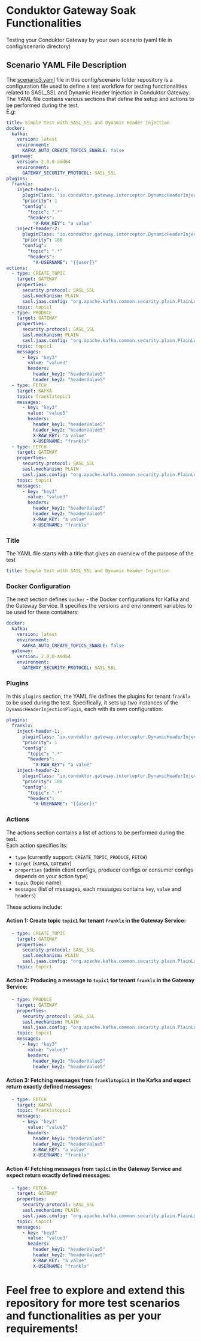 # Conduktor Gateway Soak Functionalities

Testing your Conduktor Gateway by your own scenario (yaml file in config/scenario directory)

## Scenario YAML File Description

The [scenario3.yaml](config/scenario/scenario3.yaml) file in this config/scenario folder repository is a configuration file used to define a test workflow for testing functionalities related to SASL_SSL and Dynamic Header Injection in Conduktor Gateway. The YAML file contains various sections that define the setup and actions to be performed during the test.<br/>
E.g:
```yaml
title: Simple test with SASL_SSL and Dynamic Header Injection
docker:
  kafka:
    version: latest
    environment:
      KAFKA_AUTO_CREATE_TOPICS_ENABLE: false
  gateway:
    version: 2.0.0-amd64
    environment:
      GATEWAY_SECURITY_PROTOCOL: SASL_SSL
plugins:
  franklx:
    inject-header-1:
      pluginClass: "io.conduktor.gateway.interceptor.DynamicHeaderInjectionPlugin"
      "priority": 1
      "config":
        "topic": ".*"
        "headers":
          "X-RAW_KEY": "a value"
    inject-header-2:
      pluginClass: "io.conduktor.gateway.interceptor.DynamicHeaderInjectionPlugin"
      "priority": 100
      "config":
        "topic": ".*"
        "headers":
          "X-USERNAME": "{{user}}"
actions:
  - type: CREATE_TOPIC
    target: GATEWAY
    properties:
      security.protocol: SASL_SSL
      sasl.mechanism: PLAIN
      sasl.jaas.config: "org.apache.kafka.common.security.plain.PlainLoginModule required username=\"franklx\" password=\"eyJhbGciOiJIUzI1NiJ9.eyJ1c2VybmFtZSI6ImZyYW5rbHgiLCJ2Y2x1c3RlciI6ImZyYW5rbHgiLCJleHAiOjExNjkyMDg4MjI0fQ.RaDEBfXwUJHKYiDeOGQ8HgLT7K9yCnNa6SckSvHZuCw\";"
    topic: topic1
  - type: PRODUCE
    target: GATEWAY
    properties:
      security.protocol: SASL_SSL
      sasl.mechanism: PLAIN
      sasl.jaas.config: "org.apache.kafka.common.security.plain.PlainLoginModule required username=\"franklx\" password=\"eyJhbGciOiJIUzI1NiJ9.eyJ1c2VybmFtZSI6ImZyYW5rbHgiLCJ2Y2x1c3RlciI6ImZyYW5rbHgiLCJleHAiOjExNjkyMDg4MjI0fQ.RaDEBfXwUJHKYiDeOGQ8HgLT7K9yCnNa6SckSvHZuCw\";"
    topic: topic1
    messages:
      - key: "key3"
        value: "value3"
        headers:
          header_key1: "headerValue5"
          header_key2: "headerValue5"
  - type: FETCH
    target: KAFKA
    topic: franklxtopic1
    messages:
      - key: "key3"
        value: "value3"
        headers:
          header_key1: "headerValue5"
          header_key2: "headerValue5"
          X-RAW_KEY: "a value"
          X-USERNAME: "franklx"
  - type: FETCH
    target: GATEWAY
    properties:
      security.protocol: SASL_SSL
      sasl.mechanism: PLAIN
      sasl.jaas.config: "org.apache.kafka.common.security.plain.PlainLoginModule required username=\"franklx\" password=\"eyJhbGciOiJIUzI1NiJ9.eyJ1c2VybmFtZSI6ImZyYW5rbHgiLCJ2Y2x1c3RlciI6ImZyYW5rbHgiLCJleHAiOjExNjkyMDg4MjI0fQ.RaDEBfXwUJHKYiDeOGQ8HgLT7K9yCnNa6SckSvHZuCw\";"
    topic: topic1
    messages:
      - key: "key3"
        value: "value3"
        headers:
          header_key1: "headerValue5"
          header_key2: "headerValue5"
          X-RAW_KEY: "a value"
          X-USERNAME: "franklx"
```

### Title

The YAML file starts with a title that gives an overview of the purpose of the test

```yaml
title: Simple test with SASL_SSL and Dynamic Header Injection
```

### Docker Configuration

The next section defines `docker` - the Docker configurations for Kafka and the Gateway Service. It specifies the versions and environment variables to be used for these containers:

```yaml
docker:
  kafka:
    version: latest
    environment:
      KAFKA_AUTO_CREATE_TOPICS_ENABLE: false
  gateway:
    version: 2.0.0-amd64
    environment:
      GATEWAY_SECURITY_PROTOCOL: SASL_SSL
```

### Plugins

In this `plugins` section, the YAML file defines the plugins for tenant `franklx` to be used during the test. Specifically, it sets up two instances of the `DynamicHeaderInjectionPlugin`, each with its own configuration:

```yaml
plugins:
  franklx:
    inject-header-1:
      pluginClass: "io.conduktor.gateway.interceptor.DynamicHeaderInjectionPlugin"
      "priority": 1
      "config":
        "topic": ".*"
        "headers":
          "X-RAW_KEY": "a value"
    inject-header-2:
      pluginClass: "io.conduktor.gateway.interceptor.DynamicHeaderInjectionPlugin"
      "priority": 100
      "config":
        "topic": ".*"
        "headers":
          "X-USERNAME": "{{user}}"
```

### Actions

The actions section contains a list of actions to be performed during the test. <br/>
Each action specifies its:
- `type` (currently support: `CREATE_TOPIC`, `PRODUCE`, `FETCH`)
- `target` (`KAFKA`, `GATEWAY`)
- `properties` (admin client configs, producer configs or consumer configs depends on your action type)
- `topic` (topic name)
- `messages` (list of messages, each messages contains `key`, `value` and `headers`)

These actions include:

#### Action 1: Create topic `topic1` for tenant `franklx` in the Gateway Service:

```yaml
  - type: CREATE_TOPIC
    target: GATEWAY
    properties:
      security.protocol: SASL_SSL
      sasl.mechanism: PLAIN
      sasl.jaas.config: "org.apache.kafka.common.security.plain.PlainLoginModule required username=\"franklx\" password=\"eyJhbGciOiJIUzI1NiJ9.eyJ1c2VybmFtZSI6ImZyYW5rbHgiLCJ2Y2x1c3RlciI6ImZyYW5rbHgiLCJleHAiOjExNjkyMDg4MjI0fQ.RaDEBfXwUJHKYiDeOGQ8HgLT7K9yCnNa6SckSvHZuCw\";"
    topic: topic1
```

#### Action 2: Producing a message to `topic1` for tenant `franklx` in the Gateway Service:

```yaml
  - type: PRODUCE
    target: GATEWAY
    properties:
      security.protocol: SASL_SSL
      sasl.mechanism: PLAIN
      sasl.jaas.config: "org.apache.kafka.common.security.plain.PlainLoginModule required username=\"franklx\" password=\"eyJhbGciOiJIUzI1NiJ9.eyJ1c2VybmFtZSI6ImZyYW5rbHgiLCJ2Y2x1c3RlciI6ImZyYW5rbHgiLCJleHAiOjExNjkyMDg4MjI0fQ.RaDEBfXwUJHKYiDeOGQ8HgLT7K9yCnNa6SckSvHZuCw\";"
    topic: topic1
    messages:
      - key: "key3"
        value: "value3"
        headers:
          header_key1: "headerValue5"
          header_key2: "headerValue5"

```

#### Action 3: Fetching messages from `franklxtopic1` in the Kafka and expect return exactly defined messages:

```yaml
  - type: FETCH
    target: KAFKA
    topic: franklxtopic1
    messages:
      - key: "key3"
        value: "value3"
        headers:
          header_key1: "headerValue5"
          header_key2: "headerValue5"
          X-RAW_KEY: "a value"
          X-USERNAME: "franklx"
```

#### Action 4: Fetching messages from `topic1` in the Gateway Service and expect return exactly defined messages:

```yaml
  - type: FETCH
    target: GATEWAY
    properties:
      security.protocol: SASL_SSL
      sasl.mechanism: PLAIN
      sasl.jaas.config: "org.apache.kafka.common.security.plain.PlainLoginModule required username=\"franklx\" password=\"eyJhbGciOiJIUzI1NiJ9.eyJ1c2VybmFtZSI6ImZyYW5rbHgiLCJ2Y2x1c3RlciI6ImZyYW5rbHgiLCJleHAiOjExNjkyMDg4MjI0fQ.RaDEBfXwUJHKYiDeOGQ8HgLT7K9yCnNa6SckSvHZuCw\";"
    topic: topic1
    messages:
      - key: "key3"
        value: "value3"
        headers:
          header_key1: "headerValue5"
          header_key2: "headerValue5"
          X-RAW_KEY: "a value"
          X-USERNAME: "franklx"
```

# Feel free to explore and extend this repository for more test scenarios and functionalities as per your requirements!

